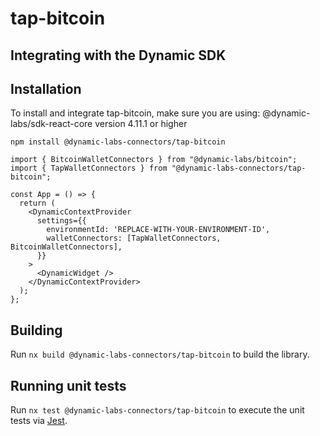 # tap-bitcoin

## Integrating with the Dynamic SDK

## Installation

To install and integrate tap-bitcoin, make sure you are using:
@dynamic-labs/sdk-react-core version 4.11.1 or higher

```
npm install @dynamic-labs-connectors/tap-bitcoin
```

```tsx
import { BitcoinWalletConnectors } from "@dynamic-labs/bitcoin";
import { TapWalletConnectors } from "@dynamic-labs-connectors/tap-bitcoin";

const App = () => {
  return (
    <DynamicContextProvider
      settings={{
        environmentId: 'REPLACE-WITH-YOUR-ENVIRONMENT-ID',
        walletConnectors: [TapWalletConnectors, BitcoinWalletConnectors],
      }}
    >
      <DynamicWidget />
    </DynamicContextProvider>
  );
};
```

## Building

Run `nx build @dynamic-labs-connectors/tap-bitcoin` to build the library.

## Running unit tests

Run `nx test @dynamic-labs-connectors/tap-bitcoin` to execute the unit tests via [Jest](https://jestjs.io).


